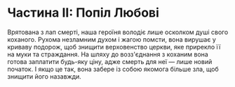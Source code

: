 # Частина ІI: Попіл Любові

Врятована з лап смерті, наша героїня володіє лише осколком душі свого коханого. Рухома незламним духом і жагою помсти, вона вирушає у криваву подорож, щоб знищити верховенство церкви, яке прирекло її на муки та страждання. На шляху до возз'єднання з коханим вона готова заплатити будь-яку ціну, адже смерть для неї — лише новий початок. І якщо це так, вона забере із собою якомога більше зла, щоб знищити його назавжди.